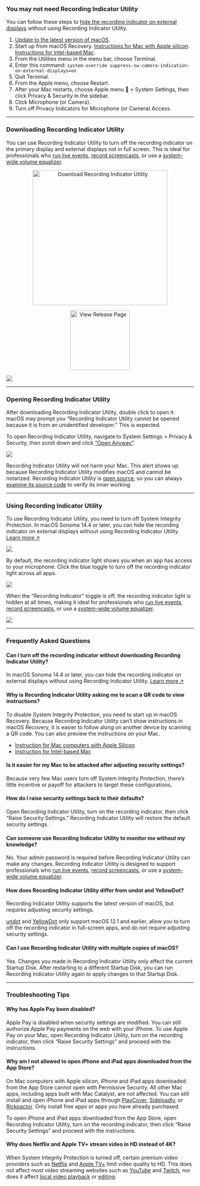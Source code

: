### You may not need Recording Indicator Utility

You can follow these steps to [hide the recording indicator on external displays](https://support.apple.com/118449) without using Recording Indicator Utility.

1. [Update to the latest version of macOS](https://support.apple.com/en-us/108382).
1. Start up from macOS Recovery. [Instructions for Mac with Apple silicon](https://support.apple.com/guide/mac-help/mchl82829c17/mac#mchl5abfbb29). [Instructions for Intel-based Mac](https://support.apple.com/guide/mac-help/mchl338cf9a8#mchl69906860).
1. From the Utilities menu in the menu bar, choose Terminal.
1. Enter this command: `system-override suppress-sw-camera-indication-on-external-displays=on`
1. Quit Terminal.
1. From the Apple menu, choose Restart.
1. After your Mac restarts, choose Apple menu  > System Settings, then click Privacy & Security in the sidebar.
1. Click Microphone (or Camera).
1. Turn off Privacy Indicators for Microphone (or Camera) Access.


---

### Downloading Recording Indicator Utility

<p>You can use Recording Indicator Utility to turn off the recording indicator on the primary display and external displays not in full screen. This is ideal for professionals who <a href="https://cdm.link/2021/12/apple-added-an-orange-dot-thats-a-showstopper-for-live-visuals-and-it-needs-a-fix/">run live events</a>, <a href="https://telestreamforum.forumbee.com/t/x2hgw5f/orange-dot-on-imac-screen-when-screenflow-is-recording">record screencasts</a>, or use a <a href="https://www.globaldelight.com/faq/boom3dmac">system-wide volume equalizer</a>.</p>


<p align="center">
  <a href="https://github.com/cormiertyshawn895/RecordingIndicatorUtility/releases/download/2.0/RecordingIndicatorUtility.2.0.zip" alt="Download Recording Indicator Utility"><img width="362" src="RecordingIndicatorUtility/Screenshots/resources/download-button.png" alt="Download Recording Indicator Utility"></a>
<p>
<p align="center">
  <a href="https://github.com/cormiertyshawn895/RecordingIndicatorUtility/releases" alt="View Release Page"><img width="160" src="RecordingIndicatorUtility/Screenshots/resources/release-button.png" alt="View Release Page"></a>
</p>

![](RecordingIndicatorUtility/Screenshots/screenshot-animation.gif)

---

### Opening Recording Indicator Utility

After downloading Recording Indicator Utility, double click to open it. macOS may prompt you “Recording Indicator Utility cannot be opened because it is from an unidentified developer.” This is expected. 

To open Recording Indicator Utility, navigate to System Settings > Privacy & Security, then scroll down and click [“Open Anyway”](https://support.apple.com/102445#openanyway).

![](RecordingIndicatorUtility/Screenshots/screenshot-gatekeeper.jpg)

Recording Indicator Utility will not harm your Mac. This alert shows up because Recording Indicator Utility modifies macOS and cannot be notarized. Recording Indicator Utility is [open source](https://github.com/cormiertyshawn895/RecordingIndicatorUtility), so you can always [examine its source code](https://github.com/cormiertyshawn895/RecordingIndicatorUtility/tree/master/RecordingIndicatorUtility) to verify its inner working.

---

### Using Recording Indicator Utility

To use Recording Indicator Utility, you need to turn off System Integrity Protection. In macOS Sonoma 14.4 or later, you can hide the recording indicator on external displays without using Recording Indicator Utility. [Learn more ↗](https://support.apple.com/118449)

![](RecordingIndicatorUtility/Screenshots/screenshot-prerequisite.jpg)

By default, the recording indicator light shows you when an app has access to your microphone. Click the blue toggle to turn off the recording indicator light across all apps.

![](RecordingIndicatorUtility/Screenshots/screenshot-enabled.jpg)

When the “Recording Indicator” toggle is off, the recording indicator light is hidden at all times, making it ideal for professionals who [run live events](https://cdm.link/2021/12/apple-added-an-orange-dot-thats-a-showstopper-for-live-visuals-and-it-needs-a-fix/), [record screencasts](https://telestreamforum.forumbee.com/t/x2hgw5f/orange-dot-on-imac-screen-when-screenflow-is-recording), or use a [system-wide volume equalizer](https://www.globaldelight.com/faq/boom3dmac).

![](RecordingIndicatorUtility/Screenshots/screenshot-disabled.jpg)

---

### Frequently Asked Questions

#### Can I turn off the recording indicator without downloading Recording Indicator Utility?
In macOS Sonoma 14.4 or later, you can hide the recording indicator on external displays without using Recording Indicator Utility. [Learn more ↗](https://support.apple.com/118449)

#### Why is Recording Indicator Utility asking me to scan a QR code to view instructions?
To disable System Integrity Protection, you need to start up in macOS Recovery. Because Recording Indicator Utility can’t show instructions in macOS Recovery, it is easier to follow along on another device by scanning a QR code. You can also preview the instructions on your Mac.

- [Instruction for Mac computers with Apple Silicon](https://cormiertyshawn895.github.io/instruction/?arch=riu-as-lowering)
- [Instruction for Intel-based Mac](https://cormiertyshawn895.github.io/instruction/?arch=riu-intel-lowering)

#### Is it easier for my Mac to be attacked after adjusting security settings?
Because very few Mac users turn off System Integrity Protection, there’s little incentive or payoff for attackers to target these configurations.

#### How do I raise security settings back to their defaults?
Open Recording Indicator Utility, turn on the recording indicator, then click “Raise Security Settings.” Recording Indicator Utility will restore the default security settings.

#### Can someone use Recording Indicator Utility to monitor me without my knowledge?
No. Your admin password is required before Recording Indicator Utility can make any changes. Recording Indicator Utility is designed to support professionals who [run live events](https://cdm.link/2021/12/apple-added-an-orange-dot-thats-a-showstopper-for-live-visuals-and-it-needs-a-fix/), [record screencasts](https://telestreamforum.forumbee.com/t/x2hgw5f/orange-dot-on-imac-screen-when-screenflow-is-recording), or use a [system-wide volume equalizer](https://www.globaldelight.com/faq/boom3dmac).

#### How does Recording Indicator Utility differ from undot and YellowDot?
Recording Indicator Utility supports the latest version of macOS, but requires adjusting security settings.

[undot](https://github.com/s4y/undot) and [YellowDot](https://lowtechguys.com/yellowdot/) only support macOS 12.1 and earlier, allow you to turn off the recording indicator in full-screen apps, and do not require adjusting security settings. 

#### Can I use Recording Indicator Utility with multiple copies of macOS?
Yes. Changes you made in Recording Indicator Utility only affect the current Startup Disk. After restarting to a different Startup Disk, you can run Recording Indicator Utility again to apply changes to that Startup Disk.

---

### Troubleshooting Tips

#### Why has Apple Pay been disabled?
Apple Pay is disabled when security settings are modified. You can still authorize Apple Pay payments on the web with your iPhone. To use Apple Pay on your Mac, open Recording Indicator Utility, turn on the recording indicator, then click “Raise Security Settings” and proceed with the instructions.

#### Why am I not allowed to open iPhone and iPad apps downloaded from the App Store?
On Mac computers with Apple silicon, iPhone and iPad apps downloaded from the App Store cannot open with Permissive Security. All other Mac apps, including apps built with Mac Catalyst, are not affected. You can still install and open iPhone and iPad apps through [PlayCover](https://playcover.io/), [Sideloadly](https://sideloadly.io/), or [Rickpactor](https://appdb.to/app/standalone/1900000033). Only install free apps or apps you have already purchased. 

To open iPhone and iPad apps downloaded from the App Store, open Recording Indicator Utility, turn on the recording indicator, then click “Raise Security Settings” and proceed with the instructions.

#### Why does Netflix and Apple TV+ stream video in HD instead of 4K?
When System Integrity Protection is turned off, certain premium video providers such as [Netflix](https://www.netflix.com) and [Apple TV+](http://tv.apple.com) limit video quality to HD. This does not affect most video streaming websites such as [YouTube](https://youtube.com) and [Twitch](https://www.twitch.tv), nor does it affect [local video playback](https://support.apple.com/guide/quicktime-player/welcome/mac) or [editing](https://www.apple.com/final-cut-pro/).
